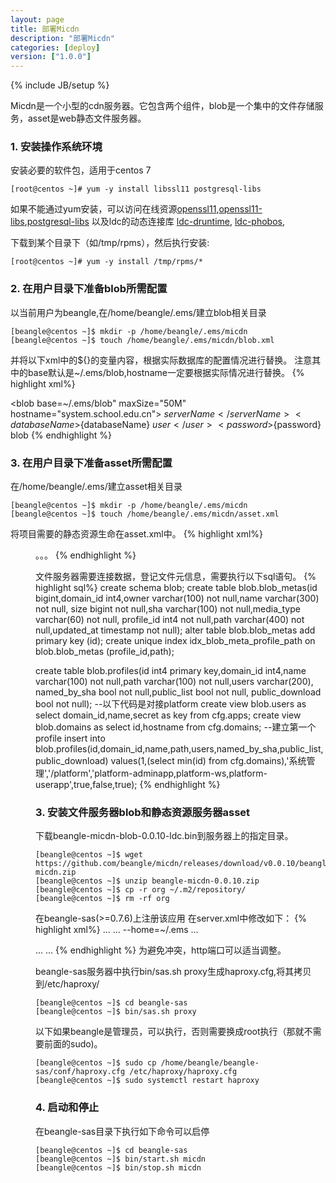 ```yaml
---
layout: page
title: 部署Micdn
description: "部署Micdn"
categories: [deploy]
version: ["1.0.0"]
---
```

{% include JB/setup %}

Micdn是一个小型的cdn服务器。它包含两个组件，blob是一个集中的文件存储服务，asset是web静态文件服务器。

### 1. 安装操作系统环境

安装必要的软件包，适用于centos 7

    [root@centos ~]# yum -y install libssl11 postgresql-libs

如果不能通过yum安装，可以访问在线资源[openssl11](https://download-ib01.fedoraproject.org/pub/epel/7/x86_64/Packages/o/openssl11-1.1.1c-2.el7.x86_64.rpm),[openssl11-libs](https://download-ib01.fedoraproject.org/pub/epel/7/x86_64/Packages/o/openssl11-libs-1.1.1c-2.el7.x86_64.rpm),[postgresql-libs](http://mirrors.163.com/centos/7/os/x86_64/Packages/postgresql-libs-9.2.24-2.el7.x86_64.rpm)
以及ldc的动态连接库
[ldc-druntime]( 	https://copr-be.cloud.fedoraproject.org/results/harbottle/main/epel-7-x86_64/01619106-ldc/ldc-druntime-1.23.0-2.el7.harbottle.x86_64.rpm),
[ldc-phobos](https://copr-be.cloud.fedoraproject.org/results/harbottle/main/epel-7-x86_64/01619106-ldc/ldc-phobos-1.23.0-2.el7.harbottle.x86_64.rpm),


下载到某个目录下（如/tmp/rpms），然后执行安装:

    [root@centos ~]# yum -y install /tmp/rpms/*

### 2. 在用户目录下准备blob所需配置

以当前用户为beangle,在/home/beangle/.ems/建立blob相关目录

    [beangle@centos ~]$ mkdir -p /home/beangle/.ems/micdn
    [beangle@centos ~]$ touch /home/beangle/.ems/micdn/blob.xml

并将以下xml中的${}的变量内容，根据实际数据库的配置情况进行替换。
注意其中的base默认是~/.ems/blob,hostname一定要根据实际情况进行替换。
{% highlight xml%}
<?xml version="1.0" encoding="UTF-8"?>
<blob base=~/.ems/blob" maxSize="50M" hostname="system.school.edu.cn">
  <dataSource>
    <serverName>${serverName}</serverName>
    <databaseName>${databaseName}</databaseName>
    <user>${user}</user>
    <password>${password}</password>
    <schema>blob</schema>
  </dataSource> 
</blob>
{% endhighlight %}

### 3. 在用户目录下准备asset所需配置

在/home/beangle/.ems/建立asset相关目录

    [beangle@centos ~]$ mkdir -p /home/beangle/.ems/micdn
    [beangle@centos ~]$ touch /home/beangle/.ems/micdn/asset.xml

将项目需要的静态资源生命在asset.xml中。
{% highlight xml%}
<?xml version="1.0" encoding="UTF-8"?>
<asset base="~/.ems/static">
  <contexts>
    <context base="/local/">
      <dir location="~/.ems/local"/>
    </context>
    <context base="/bui/">
      <jar gav="org.beangle.bundles:beangle-bundles-bui:0.3.0"/>
    </context>
    。。。
  </contexts> 
</asset>
{% endhighlight %}

文件服务器需要连接数据，登记文件元信息，需要执行以下sql语句。
{% highlight sql%}
create schema blob;
create table blob.blob_metas(id bigint,domain_id int4,owner varchar(100) not null,name varchar(300)  not null,
                              size bigint  not null,sha varchar(100)  not null,media_type varchar(60)  not null,
                              profile_id int4 not null,path varchar(400) not null,updated_at timestamp not null);
alter table blob.blob_metas add primary key (id);
create unique  index idx_blob_meta_profile_path on blob.blob_metas (profile_id,path);

create table blob.profiles(id int4 primary key,domain_id int4,name varchar(100) not null,path varchar(100) not null,users varchar(200),
                           named_by_sha bool not null,public_list bool not null,
                           public_download bool not null);
--以下代码是对接platform
create view blob.users as select domain_id,name,secret as key from cfg.apps;
create view blob.domains as select id,hostname from cfg.domains;
--建立第一个profile
insert into blob.profiles(id,domain_id,name,path,users,named_by_sha,public_list,public_download)
values(1,(select min(id) from cfg.domains),'系统管理','/platform','platform-adminapp,platform-ws,platform-userapp',true,false,true);
{% endhighlight %}

### 3. 安装文件服务器blob和静态资源服务器asset

下载beangle-micdn-blob-0.0.10-ldc.bin到服务器上的指定目录。

    [beangle@centos ~]$ wget https://github.com/beangle/micdn/releases/download/v0.0.10/beangle-micdn.zip
    [beangle@centos ~]$ unzip beangle-micdn-0.0.10.zip
    [beangle@centos ~]$ cp -r org ~/.m2/repository/
    [beangle@centos ~]$ rm -rf org

在beangle-sas(>=0.7.6)上注册该应用
在server.xml中修改如下：
{% highlight xml%}
<Engines>
   ...
  <Engine name="vibed" type="vibed" version="0.8.6"/>
</Engines>
<Farms>
  ...
  <Farm name="micdn" engine="vibed">
    <Options>--home=~/.ems</Options>
    <Server name="blob" http="7081"/>
    <Server name="asset" http="8080"/>
  </Farm>
<Farms>
<Proxy>
 ...
  <Backend name="micdn_asset">
     <Server name="micdn.asset" port="6081"/>
  </Backend>
</Proxy>

<Webapps>
  ...
  <Webapp name="micdn.blob" gav="org.beangle.micdn:beangle-micdn-blob:bin:ldc:0.0.10"/>
  <Webapp name="micdn.asset" gav="org.beangle.micdn:beangle-micdn-asset:bin:ldc:0.0.10"/>
</Webapps>
<Deployments>
  ...
  <Deployment webapp="micdn.blob" on="micdn.blob"  path="/blob"/>
  <Deployment webapp="micdn.asset" on="micdn_asset"  path="/static"/>
</Deployments>
{% endhighlight %}
为避免冲突，http端口可以适当调整。

beangle-sas服务器中执行bin/sas.sh proxy生成haproxy.cfg,将其拷贝到/etc/haproxy/

    [beangle@centos ~]$ cd beangle-sas
    [beangle@centos ~]$ bin/sas.sh proxy

以下如果beangle是管理员，可以执行，否则需要换成root执行（那就不需要前面的sudo)。

    [beangle@centos ~]$ sudo cp /home/beangle/beangle-sas/conf/haproxy.cfg /etc/haproxy/haproxy.cfg
    [beangle@centos ~]$ sudo systemctl restart haproxy

### 4. 启动和停止

在beangle-sas目录下执行如下命令可以启停

    [beangle@centos ~]$ cd beangle-sas
    [beangle@centos ~]$ bin/start.sh micdn
    [beangle@centos ~]$ bin/stop.sh micdn

